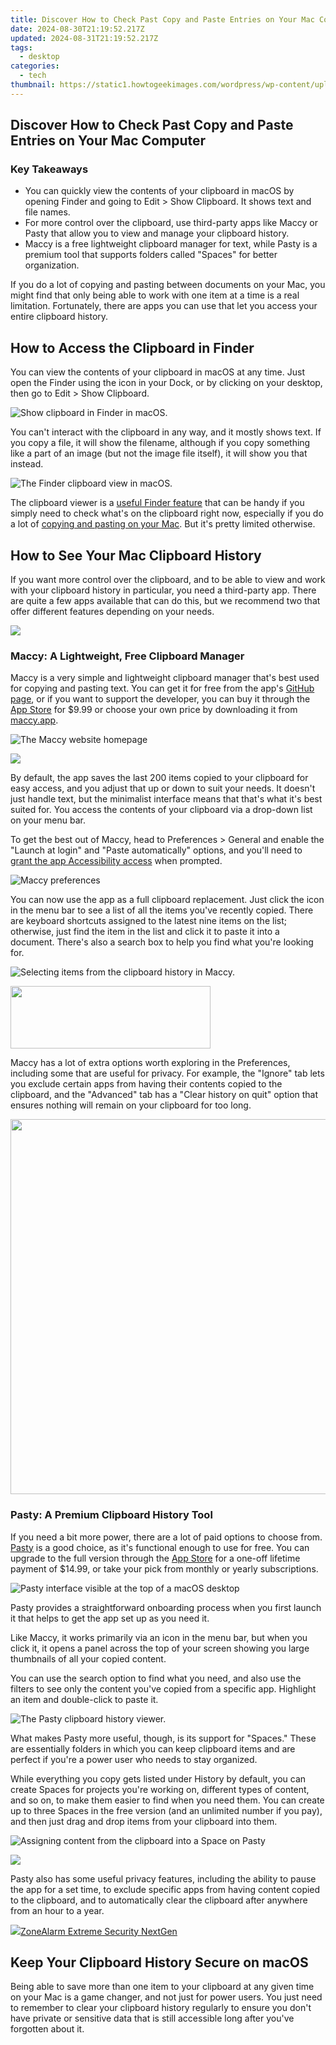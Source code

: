 ```yaml
---
title: Discover How to Check Past Copy and Paste Entries on Your Mac Computer
date: 2024-08-30T21:19:52.217Z
updated: 2024-08-31T21:19:52.217Z
tags:
  - desktop
categories:
  - tech
thumbnail: https://static1.howtogeekimages.com/wordpress/wp-content/uploads/2023/12/clipboard-history-on-mac.jpeg
---
```


## Discover How to Check Past Copy and Paste Entries on Your Mac Computer

### Key Takeaways

* You can quickly view the contents of your clipboard in macOS by opening Finder and going to Edit > Show Clipboard. It shows text and file names.
* For more control over the clipboard, use third-party apps like Maccy or Pasty that allow you to view and manage your clipboard history.
* Maccy is a free lightweight clipboard manager for text, while Pasty is a premium tool that supports folders called "Spaces" for better organization.

 If you do a lot of copying and pasting between documents on your Mac, you might find that only being able to work with one item at a time is a real limitation. Fortunately, there are apps you can use that let you access your entire clipboard history.

##  How to Access the Clipboard in Finder

 You can view the contents of your clipboard in macOS at any time. Just open the Finder using the icon in your Dock, or by clicking on your desktop, then go to Edit > Show Clipboard.

![Show clipboard in Finder in macOS.](https://static1.howtogeekimages.com/wordpress/wp-content/uploads/2023/12/show-clipboard-in-finder-in-macos.png) 

 You can't interact with the clipboard in any way, and it mostly shows text. If you copy a file, it will show the filename, although if you copy something like a part of an image (but not the image file itself), it will show you that instead.

![The Finder clipboard view in macOS.](https://static1.howtogeekimages.com/wordpress/wp-content/uploads/2023/12/the-finder-clipboard-view-in-macos.png) 

 The clipboard viewer is a [useful Finder feature](https://remote-screen-capture.techidaily.com/in-2024-low-cost-android-calls-highest-ranking-options/) that can be handy if you simply need to check what's on the clipboard right now, especially if you do a lot of [copying and pasting on your Mac](https://change-location.techidaily.com/guide-how-to-unbrick-a-bricked-itel-s23plus-phone-drfone-by-drfone-fix-android-problems-fix-android-problems/). But it's pretty limited otherwise.

##  How to See Your Mac Clipboard History

 If you want more control over the clipboard, and to be able to view and work with your clipboard history in particular, you need a third-party app. There are quite a few apps available that can do this, but we recommend two that offer different features depending on your needs.

<!-- affiliate ads begin -->
<a href="https://secure.2checkout.com/order/checkout.php?PRODS=32667153&QTY=1&AFFILIATE=108875&CART=1"><img src="https://www.coolmuster.com/uploads/image/20201228/feature02.png" border="0"></a>
<!-- affiliate ads end -->
###  Maccy: A Lightweight, Free Clipboard Manager

 Maccy is a very simple and lightweight clipboard manager that's best used for copying and pasting text. You can get it for free from the app's [GitHub page](https://github.com/p0deje/Maccy), or if you want to support the developer, you can buy it through the [App Store](https://apps.apple.com/us/app/maccy/id1527619437) for $9.99 or choose your own price by downloading it from [maccy.app](https://maccy.app).

![The Maccy website homepage](https://static1.howtogeekimages.com/wordpress/wp-content/uploads/2023/12/the-maccy-home-page.png) 

<!-- affiliate ads begin -->
<a href="https://store.massmailsoftware.com/order/checkout.php?PRODS=1095219&QTY=1&AFFILIATE=108875&CART=1"><img src="https://secure.avangate.com/images/merchant/dc87c13749315c7217cdc4ac692e704c/banera_for_partners-20_%281%29.jpg" border="0"></a>
<!-- affiliate ads end -->
 By default, the app saves the last 200 items copied to your clipboard for easy access, and you adjust that up or down to suit your needs. It doesn't just handle text, but the minimalist interface means that that's what it's best suited for. You access the contents of your clipboard via a drop-down list on your menu bar.

 To get the best out of Maccy, head to Preferences > General and enable the "Launch at login" and "Paste automatically" options, and you'll need to [grant the app Accessibility access](https://tech-haven.techidaily.com/navigating-local-language-models-advantages-and-disadvantages-explained/) when prompted.

![Maccy preferences](https://static1.howtogeekimages.com/wordpress/wp-content/uploads/2023/12/maccy-preferences.png) 

 You can now use the app as a full clipboard replacement. Just click the icon in the menu bar to see a list of all the items you've recently copied. There are keyboard shortcuts assigned to the latest nine items on the list; otherwise, just find the item in the list and click it to paste it into a document. There's also a search box to help you find what you're looking for.

![Selecting items from the clipboard history in Maccy.](https://static1.howtogeekimages.com/wordpress/wp-content/uploads/2023/12/select-items-from-the-clipboard-history-in-maccy.png) 

<!-- affiliate ads begin -->
<a href="https://godlikehost.sjv.io/c/5597632/1920054/21774" target="_top" id="1920054"><img src="//a.impactradius-go.com/display-ad/21774-1920054" border="0" alt="" width="320" height="100"/></a><img height="0" width="0" src="https://imp.pxf.io/i/5597632/1920054/21774" style="position:absolute;visibility:hidden;" border="0" />
<!-- affiliate ads end -->
 Maccy has a lot of extra options worth exploring in the Preferences, including some that are useful for privacy. For example, the "Ignore" tab lets you exclude certain apps from having their contents copied to the clipboard, and the "Advanced" tab has a "Clear history on quit" option that ensures nothing will remain on your clipboard for too long.

<!-- affiliate ads begin -->
<a href="https://turtlebeacheu.sjv.io/c/5597632/1996818/23722" target="_top" id="1996818"><img src="//a.impactradius-go.com/display-ad/23722-1996818" border="0" alt="" width="600" height="600"/></a><img height="0" width="0" src="https://imp.pxf.io/i/5597632/1996818/23722" style="position:absolute;visibility:hidden;" border="0" />
<!-- affiliate ads end -->
###  Pasty: A Premium Clipboard History Tool

 If you need a bit more power, there are a lot of paid options to choose from. [Pasty](https://getpasty.app) is a good choice, as it's functional enough to use for free. You can upgrade to the full version through the [App Store](https://apps.apple.com/us/app/clipboard-manager-pasty/id1544620654) for a one-off lifetime payment of $14.99, or take your pick from monthly or yearly subscriptions.

![Pasty interface visible at the top of a macOS desktop](https://static1.howtogeekimages.com/wordpress/wp-content/uploads/2023/12/pasty-places-a-bar-across-the-top-of-your-screen-when-activated.png) 

 Pasty provides a straightforward onboarding process when you first launch it that helps to get the app set up as you need it.

 Like Maccy, it works primarily via an icon in the menu bar, but when you click it, it opens a panel across the top of your screen showing you large thumbnails of all your copied content.

 You can use the search option to find what you need, and also use the filters to see only the content you've copied from a specific app. Highlight an item and double-click to paste it.

![The Pasty clipboard history viewer.](https://static1.howtogeekimages.com/wordpress/wp-content/uploads/2023/12/the-pasty-clipboard-history-viewer.png) 

 What makes Pasty more useful, though, is its support for "Spaces." These are essentially folders in which you can keep clipboard items and are perfect if you're a power user who needs to stay organized.

 While everything you copy gets listed under History by default, you can create Spaces for projects you're working on, different types of content, and so on, to make them easier to find when you need them. You can create up to three Spaces in the free version (and an unlimited number if you pay), and then just drag and drop items from your clipboard into them.

![Assigning content from the clipboard into a Space on Pasty](https://static1.howtogeekimages.com/wordpress/wp-content/uploads/2023/12/drag-and-drop-into-spaces-in-pasty.png) 

<!-- affiliate ads begin -->
<a href="https://shop.mondly.com/affiliate.php?ACCOUNT=ATISTUDI&AFFILIATE=108875&PATH=https%3A%2F%2Fwww.mondly.com%3FAFFILIATE%3D108875%26RESOURCE%3D%2BEducational%2B970x90%2B"><img src="https://secure.avangate.com/images/merchant/69c418c33ec2e1a4267fa9bb77fa1428/educational-970x90.gif" border="0"></a>
<!-- affiliate ads end -->
 Pasty also has some useful privacy features, including the ability to pause the app for a set time, to exclude specific apps from having content copied to the clipboard, and to automatically clear the clipboard after anywhere from an hour to a year.

<!-- affiliate ads begin -->
<a href="https://estore.zonealarm.com/order/checkout.php?PRODS=36245101&QTY=1&AFFILIATE=108875&CART=1"><img src="https://sc1.checkpoint.com/sc1/za/images/boxes/zang_box_trust.png" border="0">ZoneAlarm Extreme Security NextGen</a>
<!-- affiliate ads end -->
##  Keep Your Clipboard History Secure on macOS

 Being able to save more than one item to your clipboard at any given time on your Mac is a game changer, and not just for power users. You just need to remember to clear your clipboard history regularly to ensure you don't have private or sensitive data that is still accessible long after you've forgotten about it.

<ins class="adsbygoogle"
     style="display:block"
     data-ad-format="autorelaxed"
     data-ad-client="ca-pub-7571918770474297"
     data-ad-slot="1223367746"></ins>



<ins class="adsbygoogle"
     style="display:block"
     data-ad-client="ca-pub-7571918770474297"
     data-ad-slot="8358498916"
     data-ad-format="auto"
     data-full-width-responsive="true"></ins>


